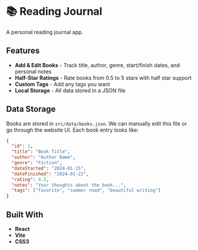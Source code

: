 # 📚 Reading Journal

A personal reading journal app.

## Features

- **Add & Edit Books** - Track title, author, genre, start/finish dates, and personal notes
- **Half-Star Ratings** - Rate books from 0.5 to 5 stars with half star support
- **Custom Tags** - Add any tags you want
- **Local Storage** - All data stored in a JSON file

## Data Storage

Books are stored in `src/data/books.json`. We can manually edit this file or go through the website UI. Each book entry looks like:

```json
{
  "id": 1,
  "title": "Book Title",
  "author": "Author Name",
  "genre": "Fiction",
  "dateStarted": "2024-01-15",
  "dateFinished": "2024-01-22",
  "rating": 4.5,
  "notes": "Your thoughts about the book...",
  "tags": ["favorite", "summer read", "beautiful writing"]
}
```

## Built With

- **React**
- **Vite**
- **CSS3**
